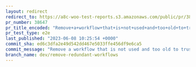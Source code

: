 ```yaml
---
layout: redirect
redirect_to: https://a8c-woo-test-reports.s3.amazonaws.com/public/pr/38647/e2e/index.html
pr_number: 38647
pr_title_encoded: "Remove+a+workflow+that+is+not+used+and+too+old+to+trust"
pr_test_type: e2e
last_published: "2023-06-08 10:25:54 +0000"
commit_sha: ed6c3dfa2e49d542dd467e5033ffe456df9e6ca5
commit_message: "Remove a workflow that is not used and too old to trust."
branch_name: dev/remove-redundant-workflows
---
```

